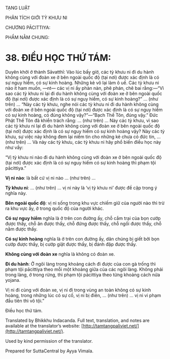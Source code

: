  

TẠNG LUẬT

PHÂN TÍCH GIỚI TỲ KHƯU NI

CHƯƠNG PĀCITTIYA:

PHẨM NẰM CHUNG:

# 38\. ĐIỀU HỌC THỨ TÁM:

Duyên khởi ở thành Sāvatthī: Vào lúc bấy giờ, các tỳ khưu ni đi du hành không cùng với đoàn xe ở bên ngoài quốc độ (tại nơi) được xác định là có sự nguy hiểm, có sự kinh hoàng. Những kẻ vô lại làm ô uế. Các tỳ khưu ni nào ít ham muốn, ―nt― các vị ni ấy phàn nàn, phê phán, chê bai rằng:—“Vì sao các tỳ khưu ni lại đi du hành không cùng với đoàn xe ở bên ngoài quốc độ (tại nơi) được xác định là có sự nguy hiểm, có sự kinh hoàng?” … (như trên) … “Này các tỳ khưu, nghe nói các tỳ khưu ni đi du hành không cùng với đoàn xe ở bên ngoài quốc độ (tại nơi) được xác định là có sự nguy hiểm có sự kinh hoàng, có đúng không vậy?”—“Bạch Thế Tôn, đúng vậy.” Đức Phật Thế Tôn đã khiển trách rằng: … (như trên) … Này các tỳ khưu, vì sao các tỳ khưu ni lại đi du hành không cùng với đoàn xe ở bên ngoài quốc độ (tại nơi) được xác định là có sự nguy hiểm có sự kinh hoàng vậy? Này các tỳ khưu, sự việc này không đem lại niềm tin cho những kẻ chưa có đức tin, … (như trên) … Và này các tỳ khưu, các tỳ khưu ni hãy phổ biến điều học này như vầy:

“Vị tỳ khưu ni nào đi du hành không cùng với đoàn xe ở bên ngoài quốc độ (tại nơi) được xác định là có sự nguy hiểm có sự kinh hoàng thì phạm tội pācittiya.”

**Vị ni nào**: là bất cứ vị ni nào … (như trên) …

**Tỳ khưu ni**: … (như trên) … vị ni này là ‘vị tỳ khưu ni’ được đề cập trong ý nghĩa này.

**Bên ngoài quốc độ**: vị ni sống trong khu vực chiếm giữ của người nào thì trừ ra khu vực ấy, ở trong quốc độ của người khác.

**Có sự nguy hiểm** nghĩa là ở trên con đường ấy, chỗ cắm trại của bọn cướp được thấy, chỗ ăn được thấy, chỗ đứng được thấy, chỗ ngồi được thấy, chỗ nằm được thấy.

**Có sự kinh hoàng** nghĩa là ở trên con đường ấy, dân chúng bị giết bởi bọn cướp được thấy, bị cướp giật được thấy, bị đánh đập được thấy.

**Không cùng với đoàn xe** nghĩa là không có đoàn xe.

**Đi du hành**: Ở ngôi làng trong khoảng cách đi được của con gà trống thì phạm tội pācittiya theo mỗi một khoảng giữa của các ngôi làng. Không phải trong làng, ở trong rừng, thì phạm tội pācittiya theo từng khoảng cách nửa yojana.

Vị ni đi cùng với đoàn xe, vị ni đi trong vùng an toàn không có sự kinh hoàng, trong những lúc có sự cố, vị ni bị điên, … (như trên) … vị ni vi phạm đầu tiên thì vô tội.”

Điều học thứ tám.

Translated by Bhikkhu Indacanda. Full text, translation, and notes are available at the translator’s website: [http://tamtangpaliviet.net/](http://tamtangpaliviet.net/).

Used by kind permission of the translator.

Prepared for SuttaCentral by Ayya Vimala.